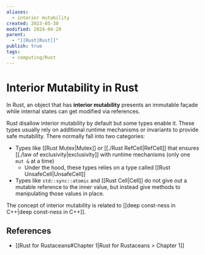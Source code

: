 ```yaml
---
aliases:
  - interior mutability
created: 2023-05-30
modified: 2024-04-29
parent:
  - "[[Rust|Rust]]"
publish: true
tags:
  - computing/Rust
---
```


# Interior Mutability in Rust

In Rust, an object that has **interior mutability** presents an immutable façade while internal states can get modified via references.

Rust disallow interior mutability by default but some types enable it. These types usually rely on additional runtime mechanisms or invariants to provide safe mutability. There normally fall into two categories:
- Types like [[Rust Mutex|Mutex]] or [[./Rust RefCell|RefCell]] that ensures [[./law of exclusivity|exclusivity]] with runtime mechanisms (only one `mut &` at a time)
  - Under the hood, these types relies on a type called [[Rust UnsafeCell|UnsafeCell]]
- Types like `std::sync::atomic` and [[Rust Cell|Cell]] do not give out a mutable reference to the inner value, but instead give methods to manipulating those values in place.

The concept of interior mutability is related to [[deep const-ness in C++|deep const-ness in C++]].

## References
- [[Rust for Rustaceans#Chapter 1|Rust for Rustaceans > Chapter 1]]